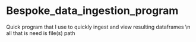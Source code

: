# Bespoke_data_ingestion_program
Quick program that I use to quickly ingest and view resulting dataframes \n
all that is need is file(s) path
